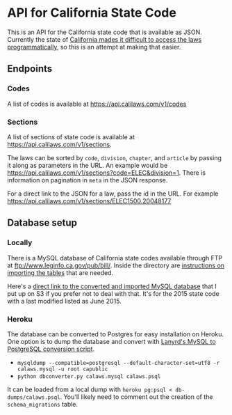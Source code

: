 # API for California State Code

This is an API for the California state code that is available as JSON. Currently the state of [California mades it difficult to access the laws programmatically](https://github.com/tylerpearson/state-code-scrapers/blob/master/ca/scrape.rb), so this is an attempt at making that easier.

## Endpoints

### Codes

A list of codes is available at https://api.calilaws.com/v1/codes

### Sections

A list of sections of state code is available at https://api.calilaws.com/v1/sections.

The laws can be sorted by `code`, `division`, `chapter`, and `article` by passing it along as parameters in the URL. An example would be https://api.calilaws.com/v1/sections?code=ELEC&division=1. There is information on pagination in `meta` in the JSON response.

For a direct link to the JSON for a law, pass the id in the URL. For example https://api.calilaws.com/v1/sections/ELEC1500.20048177

## Database setup

### Locally

There is a MySQL database of California state codes available through FTP at ftp://www.leginfo.ca.gov/pub/bill/. Inside the directory are [instructions on importing the tables](https://s3.amazonaws.com/cali-laws/pubinfo_Readme.pdf) that are needed.

Here's a [direct link to the converted and imported MySQL database](https://s3.amazonaws.com/cali-laws/calaws.mysql) that I put up on S3 if you prefer not to deal with that. It's for the 2015 state code with a last modified listed as June 2015.

### Heroku

The database can be converted to Postgres for easy installation on Heroku. One option is to dump the database and convert with [Lanyrd's MySQL to PostgreSQL conversion script](https://github.com/lanyrd/mysql-postgresql-converter).

- `mysqldump --compatible=postgresql --default-character-set=utf8 -r calaws.mysql -u root capublic`
- `python dbconverter.py calaws.mysql calaws.psql`

It can be loaded from a local dump with `heroku pg:psql < db-dumps/calaws.psql`. You'll likely need to comment out the creation of the `schema_migrations` table.


